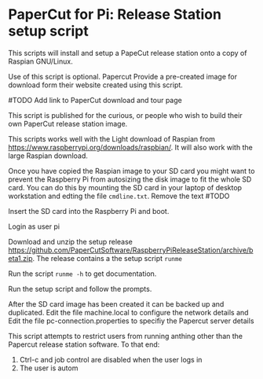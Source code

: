 # PaperCut for Pi: Release Station setup script

This scripts will install and setup a PapeCut release station onto a copy of Raspian GNU/Linux.

Use of this script is optional. Papercut Provide a pre-created image for download form their website created using this script.

\#TODO Add link to PaperCut download and tour page

This script is published for the curious, or people who wish to build their own PaperCut release station image.

This scripts works well with the Light download of Raspian from https://www.raspberrypi.org/downloads/raspbian/. It will also work with the large Raspian download.

Once you have copied the Raspian image to your SD card you might want to prevent the Raspberry Pi from autosizing the disk image to fit the whole SD card. You can do this by mounting the SD card in your laptop of desktop workstation and edting the file `cmdline.txt`. Remove the text #TODO

Insert the SD card into the Raspberry Pi and boot.

Login as user pi

Download and unzip the setup release https://github.com/PaperCutSoftware/RaspberryPiReleaseStation/archive/beta1.zip. The release contains a the setup script `runme`

Run the script `runme -h` to get documentation.

Run the setup script and follow the prompts.

After the SD card image has been created it can be backed up and duplicated.
    Edit the file machine.local to configure the network details and
    Edit the file pc-connection.properties to specifiy the Papercut server details


This script attempts to restrict users from running anthing other than the Papercut release station software. To that end:

1. Ctrl-c and job control are disabled when the user logs in
2. The user is autom
